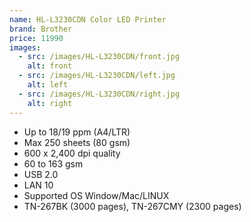 ```yaml
---
name: HL-L3230CDN Color LED Printer
brand: Brother
price: 11990
images:
  - src: /images/HL-L3230CDN/front.jpg
    alt: front
  - src: /images/HL-L3230CDN/left.jpg
    alt: left
  - src: /images/HL-L3230CDN/right.jpg
    alt: right
---
```


* Up to 18/19 ppm (A4/LTR)
* Max 250 sheets (80 gsm)
* 600 x 2,400 dpi quality
* 60 to 163 gsm
* USB 2.0
* LAN 10
* Supported OS Window/Mac/LINUX
* TN-267BK (3000 pages), TN-267CMY (2300 pages)
